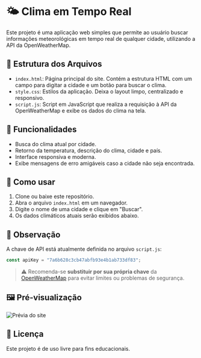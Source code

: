 
# 🌤️ Clima em Tempo Real

Este projeto é uma aplicação web simples que permite ao usuário buscar informações meteorológicas em tempo real de qualquer cidade, utilizando a API da OpenWeatherMap.

## 📂 Estrutura dos Arquivos

- `index.html`: Página principal do site. Contém a estrutura HTML com um campo para digitar a cidade e um botão para buscar o clima.
- `style.css`: Estilos da aplicação. Deixa o layout limpo, centralizado e responsivo.
- `script.js`: Script em JavaScript que realiza a requisição à API da OpenWeatherMap e exibe os dados do clima na tela.

## 🚀 Funcionalidades

- Busca do clima atual por cidade.
- Retorno da temperatura, descrição do clima, cidade e país.
- Interface responsiva e moderna.
- Exibe mensagens de erro amigáveis caso a cidade não seja encontrada.

## 🔧 Como usar

1. Clone ou baixe este repositório.
2. Abra o arquivo `index.html` em um navegador.
3. Digite o nome de uma cidade e clique em "Buscar".
4. Os dados climáticos atuais serão exibidos abaixo.

## 🔑 Observação

A chave de API está atualmente definida no arquivo `script.js`:
```js
const apiKey = "7a6b628c3cb47abfb93e4b1ab733df83";
```
> ⚠️ Recomenda-se **substituir por sua própria chave** da [OpenWeatherMap](https://openweathermap.org/api) para evitar limites ou problemas de segurança.

## 🖼️ Pré-visualização

![Prévia do site](https://davilaops.github.io/Clima-tempo/)

## 📄 Licença

Este projeto é de uso livre para fins educacionais.
